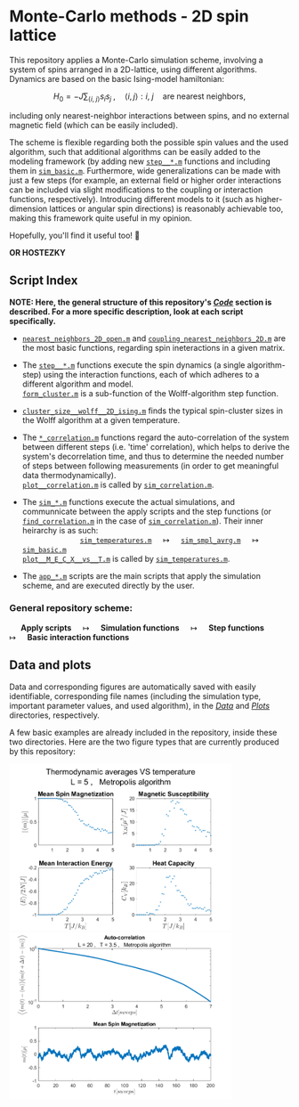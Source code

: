 # Monte-Carlo methods - 2D spin lattice

This repository applies  a Monte-Carlo simulation scheme, involving a system of spins arranged in a 2D-lattice, using different algorithms. Dynamics are based on the basic Ising-model hamiltonian: 
```math
H_0 = - J \sum_{\langle i,\; j \rangle} s_i s_j \; , \quad   \langle i, j \rangle: i ,\; j \quad \text{are nearest neighbors} ,
```
including only nearest-neighbor interactions between spins, and no external magnetic field (which can be easily included).

The scheme is flexible regarding both the possible spin values and the used algorithm, such that additional algorithms can be easily added to the modeling framework (by adding new [`step__*.m`](Code/) functions and including them in [`sim_basic.m`](Code/sim_basic.m). Furthermore, wide generalizations can be made with just a few steps (for example, an external field or higher order interactions can be included via slight modifications to the coupling or interaction functions, respectively). Introducing different models to it (such as higher-dimension lattices or angular spin directions) is reasonably achievable too, making this framework quite useful in my opinion.

Hopefully, you'll find it useful too! 🙏
      
**OR HOSTEZKY**


## Script Index

**NOTE: Here, the general structure of this repository's [*Code*](Code/) section is described. For a more specific description, look at each script specifically.**

* [`nearest_neighbors_2D_open.m`](Code/nearest_neighbors_2D_open.m) and [`coupling_nearest_neighbors_2D.m`](Code/coupling_nearest_neighbors_2D.m) are the most basic functions, regarding spin ineteractions in a given matrix.

* The [`step__*.m`](Code/) functions execute the spin dynamics (a single algorithm-step) using the interaction functions, each of which 
  adheres to a different algorithm and model.
  <br> [`form_cluster.m`](Code/form_cluster.m) is a sub-function of the Wolff-algorithm step function.

* [`cluster_size__wolff__2D_ising.m`](Code/cluster_size__wolff__2D_ising.m) finds the typical spin-cluster sizes in the Wolff algorithm at 
  a given temperature.

* The [`*_correlation.m`](Code/) functions regard the auto-correlation of the system between different steps (i.e. 'time' correlation), 
  which helps to derive the system's decorrelation time, and thus to determine the needed number of steps between following measurements 
  (in order to get meaningful data thermodynamically).
  <br> [`plot__correlation.m`](Code/plot__correlation.m) is called by [`sim_correlation.m`](Code/sim_correlation.m).

* The [`sim_*.m`](Code/) functions execute the actual simulations, and communnicate between the apply scripts and the step functions (or
  [`find_correlation.m`](Code/find_correlation.m) in the case of [`sim_correlation.m`](Code/sim_correlation.m)). Their inner heirarchy is
  as such:
  <br>  $\quad\quad\quad\quad\quad\quad$  [`sim_temperatures.m`](Code/sim_temperatures.m)  $\quad \longmapsto \quad$  [`sim_smpl_avrg.m`](Code/sim_smpl_avrg.m)  $\quad \longmapsto \quad$  [`sim_basic.m`](Code/sim_basic.m)
  <br> [`plot__M_E_C_X__vs__T.m`](Code/plot__M_E_C_X__vs__T.m) is called by [`sim_temperatures.m`](Code/sim_temperatures.m).

* The [`app_*.m`](Code/) scripts are the main scripts that apply the simulation scheme, and are executed directly by the user.

### General repository scheme:
  $\quad$  **Apply scripts**  $\quad \longmapsto \quad$  **Simulation functions**  $\quad \longmapsto \quad$  **Step functions**  $\quad \longmapsto \quad$  **Basic interaction functions**

## Data and plots

Data and corresponding figures are automatically saved with easily identifiable, corresponding file names (including the simulation type, important parameter values, and used algorithm), in the [*Data*](Data/) and [*Plots*](Plots/) directories, respectively.

A few basic examples are already included in the repository, inside these two directories. Here are the two figure types that are currently produced by this repository:

<img src="Plots/M_E_C_X_vs_T__L_5__Metropolis__Ising.png" width="400" height="300"> <img src="Plots/correlation__L_20__T_3.5__Metropolis__Ising.png" width="400" height="300">
